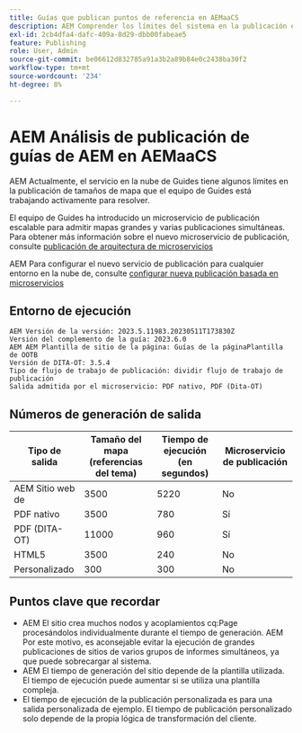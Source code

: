 ```yaml
---
title: Guías que publican puntos de referencia en AEMaaCS
description: AEM Comprender los límites del sistema en la publicación en Cloud de.
exl-id: 2cb4dfa4-dafc-409a-8d29-dbb00fabeae5
feature: Publishing
role: User, Admin
source-git-commit: be06612d832785a91a3b2a89b84e0c2438ba30f2
workflow-type: tm+mt
source-wordcount: '234'
ht-degree: 8%

---
```


# AEM Análisis de publicación de guías de AEM en AEMaaCS

AEM Actualmente, el servicio en la nube de Guides tiene algunos límites en la publicación de tamaños de mapa que el equipo de Guides está trabajando activamente para resolver.

El equipo de Guides ha introducido un microservicio de publicación escalable para admitir mapas grandes y varias publicaciones simultáneas. Para obtener más información sobre el nuevo microservicio de publicación, consulte [publicación de arquitectura de microservicios](publish-microservice-architecture-and-performance.md)

AEM Para configurar el nuevo servicio de publicación para cualquier entorno en la nube de, consulte [configurar nueva publicación basada en microservicios](configure-microservices.md)


## Entorno de ejecución

    AEM Versión de la versión: 2023.5.11983.20230511T173830Z
    Versión del complemento de la guía: 2023.6.0
    AEM AEM Plantilla de sitio de la página: Guías de la páginaPlantilla de OOTB
    Versión de DITA-OT: 3.5.4
    Tipo de flujo de trabajo de publicación: dividir flujo de trabajo de publicación
    Salida admitida por el microservicio: PDF nativo, PDF (Dita-OT)

## Números de generación de salida

| Tipo de salida | Tamaño del mapa (referencias del tema) | Tiempo de ejecución (en segundos) | Microservicio de publicación |
|---------------|------------------------------|----------------------------|-----------------------|
| AEM Sitio web de | 3500 | 5220 | No |
| PDF nativo | 3500 | 780 | Sí |
| PDF (DITA-OT) | 11000 | 960 | Sí |
| HTML5 | 3500 | 240 | No |
| Personalizado | 300 | 300 | No |

## Puntos clave que recordar

- AEM El sitio crea muchos nodos y acoplamientos cq:Page procesándolos individualmente durante el tiempo de generación. AEM Por este motivo, es aconsejable evitar la ejecución de grandes publicaciones de sitios de varios grupos de informes simultáneos, ya que puede sobrecargar al sistema.
- AEM El tiempo de generación del sitio depende de la plantilla utilizada. El tiempo de ejecución puede aumentar si se utiliza una plantilla compleja.
- El tiempo de ejecución de la publicación personalizada es para una salida personalizada de ejemplo. El tiempo de publicación personalizado solo depende de la propia lógica de transformación del cliente.
